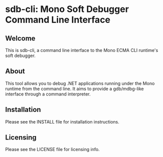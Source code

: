 sdb-cli: Mono Soft Debugger Command Line Interface
==================================================

Welcome
-------

This is sdb-cli, a command line interface to the
Mono ECMA CLI runtime's soft debugger.

About
-----

This tool allows you to debug .NET applications
running under the Mono runtime from the command
line. It aims to provide a gdb/mdbg-like interface
through a command interpreter.

Installation
------------

Please see the INSTALL file for installation
instructions.

Licensing
---------

Please see the LICENSE file for licensing info.
